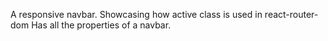 A responsive navbar.
Showcasing how active class is used in react-router-dom
Has all the properties of a navbar.
